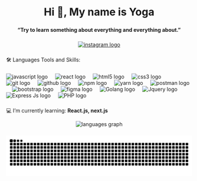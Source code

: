 <h1 align="center">Hi 👋, My name is Yoga</h1>

###

<h4 align="center">“Try to learn something about everything and everything about.” </h4>

###

<div align="center">
  <a href="https://www.instagram.com/yoga_wardana1/" target="_blank">
    <img src="https://img.shields.io/static/v1?message=Instagram&logo=instagram&label=&color=E4405F&logoColor=white&labelColor=&style=for-the-badge" height="33" alt="instagram logo"  />
  </a>
</div>

###

<p align="left">🛠 Languages Tools and Skills:</p>

###

<div align="left">
  <img src="https://cdn.jsdelivr.net/gh/devicons/devicon/icons/javascript/javascript-original.svg" height="40" alt="javascript logo"  />
  <img width="12" />
  <img src="https://cdn.jsdelivr.net/gh/devicons/devicon/icons/react/react-original.svg" height="40" alt="react logo"  />
  <img width="12" />
  <img src="https://cdn.simpleicons.org/html5/E34F26" height="40" alt="html5 logo"  />
  <img width="12" />
  <img src="https://cdn.simpleicons.org/css3/1572B6" height="40" alt="css3 logo"  />
  <img width="12" />
  <img src="https://cdn.simpleicons.org/git/F05032" height="40" alt="git logo"  />
  <img width="12" />
  <img src="https://img.shields.io/badge/GitHub-181717?logo=github&logoColor=white&style=for-the-badge" height="40" alt="github logo"  />
  <img width="12" />
  <img src="https://cdn.jsdelivr.net/gh/devicons/devicon/icons/npm/npm-original-wordmark.svg" height="40" alt="npm logo"  />
  <img width="12" />
  <img src="https://cdn.jsdelivr.net/gh/devicons/devicon/icons/yarn/yarn-original.svg" height="40" alt="yarn logo"  />
  <img width="12" />
  <img src="https://cdn.simpleicons.org/postman/FF6C37" height="40" alt="postman logo"  />
  <img width="12" />
  <img src="https://cdn.simpleicons.org/bootstrap/7952B3" height="40" alt="bootstrap logo"  />
  <img width="12" />
  <img src="https://cdn.jsdelivr.net/gh/devicons/devicon/icons/figma/figma-original.svg" height="40" alt="figma logo"  />
  <img width="12" />
  <img src="https://cdn.freelogovectors.net/wp-content/uploads/2023/09/next-js-logo-freelogovectors.net_.png" height="40" alt="Golang logo"  />
  <img width="12" />
  <img src="https://www.svgrepo.com/show/353940/jquery.svg" height="40" alt="Jquery logo"  />
  <img width="12" />
  <img src="https://miro.medium.com/v2/resize:fit:766/0*RDbjFZxjwF_JQWz-.jpg" height="40" alt="Express Js logo"  />
  <img width="12" />
  <img src="https://upload.wikimedia.org/wikipedia/commons/thumb/2/27/PHP-logo.svg/2560px-PHP-logo.svg.png" height="40" alt="PHP logo"  />
  <img width="12" />
</div>

###

💻 I’m currently learning: **React.js, next.js**

<div align="center">
  <img src="https://github-readme-stats.vercel.app/api/top-langs?username=ramadhanyoga&locale=en&hide_title=true&layout=compact&card_width=300&langs_count=6&theme=dark&hide_border=true&order=2" height="250" alt="languages graph"  />
</div>

###

<img src="https://raw.githubusercontent.com/ramadhanyoga/ramadhanyoga/output/snake.svg" alt="Snake animation" />
 
